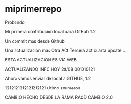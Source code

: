 # miprimerrepo
Probando


Mi primera contribucion local para GitHub 1.2


Un commit mas desde Github  


Una actualizacion mas 
Otra ACt
Tercera act
cuarta update ...


ESTA ACTUALIZACION ES VIA WEB 

ACTUALIZANDO INFO HOY 29/08 001010121

Ahora vamos enviar de local a GITHUB, 1.2


1212121212121212121 ultimo snumeros



CAMBIO HECHO DESDE LA RAMA RAOD
CAMBIO 2.0
